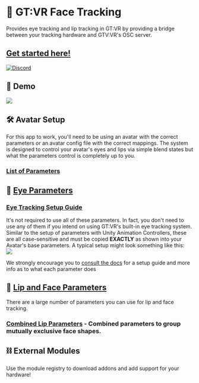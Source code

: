 # 👀 GT:VR Face Tracking

Provides eye tracking and lip tracking in GT:VR by providing a bridge between your tracking hardware and GTV:VR's OSC server.
## [Get started here!](https://docs.vrcft.io/docs/intro/getting-started)

[![Discord](https://discord.com/api/guilds/444433968201334787/widget.png)](https://discord.gg/FWSy7Ee)

## 🎥 Demo

[![](https://i.imgur.com/iQkw12C.jpg)](https://youtu.be/ZTVnh8aaf9U)

## 🛠 Avatar Setup

For this app to work, you'll need to be using an avatar with the correct parameters or an avatar config file with the correct mappings. The system is designed to control your avatar's eyes and lips via simple blend states but what the parameters control is completely up to you.

### [List of Parameters](https://docs.vrcft.io/docs/tutorial-avatars/tutorial-avatars-extras/parameters/)

## 👀 [Eye Parameters](https://docs.vrcft.io/docs/tutorial-avatars/tutorial-avatars-extras/parameters/#eye-tracking-parameters)

### [Eye Tracking Setup Guide](https://github.com/benaclejames/VRCFaceTracking/wiki/Eye-Tracking-Setup)

It's not required to use all of these parameters. In fact, you don't need to use any of them if you intend on using GT:VR's built-in eye tracking system. Similar to the setup of parameters with Unity Animation Controllers, these are all case-sensitive and must be copied **EXACTLY** as shown into your Avatar's base parameters. A typical setup might look something like this:<br>
![](https://i.imgur.com/kfJD1Bl.png)

We strongly encourage you to [consult the docs](https://docs.vrcft.io) for a setup guide and more info as to what each parameter does

## :lips: [Lip and Face Parameters](https://docs.vrcft.io/docs/tutorial-avatars/tutorial-avatars-extras/parameters/#expression-tracking-parameters)

There are a large number of parameters you can use for lip and face tracking. 

### [Combined Lip Parameters](https://docs.vrcft.io/docs/tutorial-avatars/tutorial-avatars-extras/parameters/#addtional-simplified-tracking-parameters) - Combined parameters to group mutually exclusive face shapes.

## ⛓ External Modules

Use the module registry to download addons and add support for your hardware!
